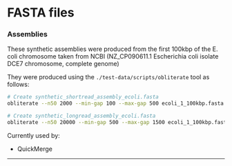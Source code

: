 # FASTA files

### Assemblies

These synthetic assemblies were produced from the first 100kbp of the E. coli
chromosome taken from NCBI
(NZ_CP090611.1 Escherichia coli isolate DCE7 chromosome, complete genome)

They were produced using the `./test-data/scripts/obliterate` tool as follows:

```sh
# Create synthetic_shortread_assembly_ecoli.fasta
obliterate --n50 2000 --min-gap 100 --max-gap 500 ecoli_1_100kbp.fasta

# Create synthetic_longread_assembly_ecoli.fasta
obliterate --n50 20000 --min-gap 500 --max-gap 1500 ecoli_1_100kbp.fasta
```

Currently used by:
- QuickMerge

---
